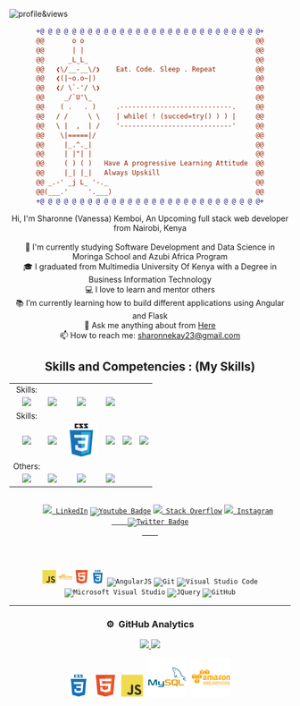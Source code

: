 <div id="header" align="center">
 
   <p align="left"> <img src="https://komarev.com/ghpvc/?username=sharonnekemboi&style=for-the-badge&label="" alt="profile&views"/></p>

    
```diff
+@ @ @ @ @ @ @ @ @ @ @ @ @ @ @ @ @ @ @ @ @ @ @ @ @ @ @ @+
@@       o o                                           @@
@@       | |                                           @@
@@      _L_L_                                          @@
@@   ❮\/__-__\/❯    Eat. Code. Sleep . Repeat          @@
@@   ❮(|~o.o~|)                                        @@
@@   ❮/ \`-'/ \❯                                       @@
@@     _/`U'\_                                         @@
@@    ( .   . )     .----------------------------.     @@
@@   / /     \ \    | while( ! (succed=try() ) ) |     @@
@@   \ |  ,  | /    '----------------------------'     @@
@@    \|=====|/                                        @@
@@     |_.^._|                                         @@
@@     | |"| |                                         @@
@@     ( ) ( )   Have A progressive Learning Attitude  @@
@@     |_| |_|   Always Upskill                        @@
@@ _.-' _j L_ '-._                                     @@
@@(___.'     '.___)                                    @@
+@ @ @ @ @ @ @ @ @ @ @ @ @ @ @ @ @ @ @ @ @ @ @ @ @ @ @ @+
```
    
 <p align="center">
  Hi, I'm Sharonne (Vanessa) Kemboi, An Upcoming full stack web developer from Nairobi, Kenya
  <br>
  <br>
  🔬 I'm currently studying Software Development and Data Science in Moringa School and Azubi Africa Program
  <br>
  🎓 I graduated from Multimedia University Of Kenya with a Degree in Business Information Technology 
  <br>
  💻 I love to learn and mentor others
  <br>
  📚 I’m currently learning how to build different applications using Angular and Flask
  <br>
  💬 Ask me anything about from <a href="https://github.com/Sharonne-Kemboi/Sharonne-Kemboi/issues" title="Issues">Here</a>
  <br>
  📫 How to reach me: <a href="mailto: sharonnekay23@gmail.com">sharonnekay23@gmail.com</a>
</p>                        
    
## Skills and Competencies : (My Skills)
<table>
<tr>
  <td align='center'>
        Skills:
    </td>
</tr>
<tr>
    <td align='center'>
        <img src="https://www.vectorlogo.zone/logos/python/python-ar21.svg">
    </td>
      <td align='center'>
        <img src="https://www.vectorlogo.zone/logos/microsoft_powerbi/microsoft_powerbi-ar21.svg">
    </td>
     <td align='center'>
        <img src="https://www.vectorlogo.zone/logos/amazon_aws/amazon_aws-ar21.svg">
    </td>
    <td align='center'>
        <img src="https://www.vectorlogo.zone/logos/git-scm/git-scm-ar21.svg">
    </td>
   

</tr>
<tr>
   <td align='center'>
        Skills:
    </td>
</tr>
<tr>
    <td align='center'>
        <img src="https://www.vectorlogo.zone/logos/w3_html5/w3_html5-ar21.svg">
    </td>
     <td align='center'>
        <img src="https://raw.githubusercontent.com/detain/svg-logos/780f25886640cef088af994181646db2f6b1a3f8/svg/javascript.svg" width="60">
    </td>
    <td align='center'>
        <img src="https://raw.githubusercontent.com/devicons/devicon/0d6c64dbbf311879f7d563bfc3ccf559f9ed111c/icons/css3/css3-original-wordmark.svg" width="60">
    </td>
    <td align='center'>
        <img src="https://www.vectorlogo.zone/logos/json/json-ar21.svg">
    </td>
    <td align='center'>
        <img src="https://www.vectorlogo.zone/logos/mysql/mysql-ar21.svg">
    </td>
    <td align='center'>
        <img src="https://www.vectorlogo.zone/logos/canva/canva-ar21.svg">
    </td>
</tr>
 <tr>
   <td align='center'>
        Others:
    </td>
</tr>
<tr>
    <td align='center'>
        <img src="https://www.vectorlogo.zone/logos/linux/linux-ar21.svg">
    </td>
   <td align='center'>
        <img src="https://www.vectorlogo.zone/logos/amazon_awslambda/amazon_awslambda-ar21.svg">
    </td>
    <td align='center'>
        <img src="https://www.vectorlogo.zone/logos/angular/angular-ar21.svg">
    </td>
    <td align='center'>
        <img src="https://raw.githubusercontent.com/detain/svg-logos/780f25886640cef088af994181646db2f6b1a3f8/svg/terminal-1.svg" width="60">
    </td>

</tr>
</table>
    
  <code>
    <a href="https://www.linkedin.com/in/sharonne-vanessa-kemboi-a118bb135//" title="LinkedIn Profile"><img width="24" src="https://www.logo.wine/a/logo/LinkedIn/LinkedIn-Logo.wine.svg"> LinkedIn</a></code>
  <code><a href="https://www.youtube.com/channel/UC1ERYdAvQ35dcXkYZm6Fu3w" title="Youtube Channel"><img width="24" src="https://img.shields.io/badge/YouTube-red?style=for-the-badge&logo=youtube&logoColor=white" alt="Youtube Badge"/></a></code>
  <code><a href="https://stackoverflow.com/users/18713497/sharonne-vanessa-kemboi" title="Stack Overflow Profile"><img width="24" src="https://upload.wikimedia.org/wikipedia/commons/thumb/f/f7/Stack_Overflow_logo.png/640px-Stack_Overflow_logo.png"> Stack Overflow</a></code>
  <code><a href="https://www.instagram.com/Sharonne_Vanessa_Kay/" title="Instagram Profile"><img width="24" src="https://mpng.subpng.com/20180508/jpq/kisspng-logo-computer-icons-clip-art-instagram-layout-5af1532e85e290.6197719415257649105484.jpg"> Instagram</a></code>
  <code><a href="https://twitter.com/sharonne_kemboi">
    <img width="24" src="https://img.shields.io/badge/Twitter-blue?style=for-the-badge&logo=twitter&logoColor=white" alt="Twitter Badge"/>
    </a></code>
    </h5>
<br>
    
    
 
<h2 align="center"🔥 Languages & Frameworks & Tools & Abilities 🔥></h2>
<br>
<p align="center">
 
  <code><img title="Javascript" height="25" src="https://github.com/devicons/devicon/blob/master/icons/javascript/javascript-original.svg"></code>
  <code><img title="Amazon Web Services" height="25" src="https://github.com/devicons/devicon/blob/master/icons/amazonwebservices/amazonwebservices-plain-wordmark.svg"></code>
  <code><img title="HTML5" height="25" src="https://github.com/devicons/devicon/blob/master/icons/html5/html5-original.svg"></code>
  <code><img title="CSS" height="25" src="https://github.com/devicons/devicon/blob/master/icons/css3/css3-plain-wordmark.svg"></code>
  <code><img title="AngularJS" height="25" src="https://brandslogos.com/wp-content/uploads/images/angular-logo-vector-1.svg"></code>
  <code><img title="Git" height="25" src="https://git-scm.com/images/logos/1color-orange-lightbg@2x.png"></code>
  <code><img title="Visual Studio Code" height="25" src="https://www.pngfind.com/pngs/m/212-2129465_one-is-actually-a-png-the-other-is.png"></code>
  <code><img title="Microsoft Visual Studio" height="25" src="https://kmyr.dev/posts/visual-studio.png"></code>
  <code><img title="JQuery" height="25" src="https://pngset.com/images/html-css-jquery-bootstrap-logo-word-text-symbol-alphabet-transparent-png-442273.png"></code>
  <code><img title="GitHub" height="25" src="https://www.kindpng.com/picc/m/141-1419051_github-icon-png-transparent-png.png"></code>
</p>
<hr>
    


                         
### ⚙️ &nbsp;GitHub Analytics

<p align="center">
<a href="https://github.com/SharonneKemboi">
  <img height="180em" src="https://github-readme-stats-eight-theta.vercel.app/api?username=SharonneKemboi&show_icons=true&theme=algolia&include_all_commits=true&count_private=true"/>
  <img height="180em" src="https://github-readme-stats-eight-theta.vercel.app/api/top-langs/?username=SharonneKemboi&layout=compact&langs_count=8&theme=algolia"/>
</a>
</p>


<div>
  
  <img src="https://github.com/devicons/devicon/blob/master/icons/css3/css3-plain-wordmark.svg"  title="CSS3" alt="CSS" width="40" height="40"/>&nbsp;
  <img src="https://github.com/devicons/devicon/blob/master/icons/html5/html5-original.svg" title="HTML5" alt="HTML" width="40" height="40"/>&nbsp;
  <img src="https://github.com/devicons/devicon/blob/master/icons/javascript/javascript-original.svg" title="JavaScript" alt="JavaScript" width="40" height="40"/>&nbsp;
  <img src="https://github.com/devicons/devicon/blob/master/icons/mysql/mysql-original-wordmark.svg" title="MySQL"  alt="MySQL" width="70" height="70"/>&nbsp;
  <img src="https://github.com/devicons/devicon/blob/master/icons/amazonwebservices/amazonwebservices-plain-wordmark.svg" title="AWS" alt="AWS" width="70" height="70"/>&nbsp;
</div>
